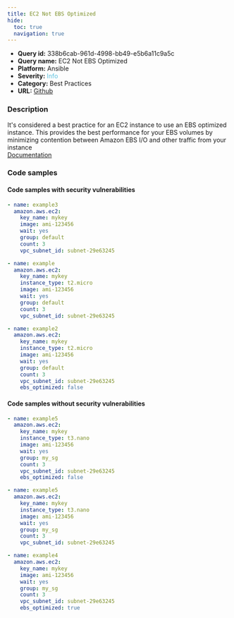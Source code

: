```yaml
---
title: EC2 Not EBS Optimized
hide:
  toc: true
  navigation: true
---
```


<style>
  .highlight .hll {
    background-color: #ff171742;
  }
  .md-content {
    max-width: 1100px;
    margin: 0 auto;
  }
</style>

-   **Query id:** 338b6cab-961d-4998-bb49-e5b6a11c9a5c
-   **Query name:** EC2 Not EBS Optimized
-   **Platform:** Ansible
-   **Severity:** <span style="color:#5bc0de">Info</span>
-   **Category:** Best Practices
-   **URL:** [Github](https://github.com/Checkmarx/kics/tree/master/assets/queries/ansible/aws/ec2_not_ebs_optimized)

### Description
It's considered a best practice for an EC2 instance to use an EBS optimized instance. This provides the best performance for your EBS volumes by minimizing contention between Amazon EBS I/O and other traffic from your instance<br>
[Documentation](https://docs.ansible.com/ansible/latest/collections/amazon/aws/ec2_module.html#parameter-ebs_optimized)

### Code samples
#### Code samples with security vulnerabilities
```yaml title="Positive test num. 1 - yaml file" hl_lines="2"
- name: example3
  amazon.aws.ec2:
    key_name: mykey
    image: ami-123456
    wait: yes
    group: default
    count: 3
    vpc_subnet_id: subnet-29e63245

```
```yaml title="Positive test num. 2 - yaml file" hl_lines="2"
- name: example
  amazon.aws.ec2:
    key_name: mykey
    instance_type: t2.micro
    image: ami-123456
    wait: yes
    group: default
    count: 3
    vpc_subnet_id: subnet-29e63245

```
```yaml title="Positive test num. 3 - yaml file" hl_lines="10"
- name: example2
  amazon.aws.ec2:
    key_name: mykey
    instance_type: t2.micro
    image: ami-123456
    wait: yes
    group: default
    count: 3
    vpc_subnet_id: subnet-29e63245
    ebs_optimized: false

```


#### Code samples without security vulnerabilities
```yaml title="Negative test num. 1 - yaml file"
- name: example5
  amazon.aws.ec2:
    key_name: mykey
    instance_type: t3.nano
    image: ami-123456
    wait: yes
    group: my_sg
    count: 3
    vpc_subnet_id: subnet-29e63245
    ebs_optimized: false

```
```yaml title="Negative test num. 2 - yaml file"
- name: example5
  amazon.aws.ec2:
    key_name: mykey
    instance_type: t3.nano
    image: ami-123456
    wait: yes
    group: my_sg
    count: 3
    vpc_subnet_id: subnet-29e63245

```
```yaml title="Negative test num. 3 - yaml file"
- name: example4
  amazon.aws.ec2:
    key_name: mykey
    image: ami-123456
    wait: yes
    group: my_sg
    count: 3
    vpc_subnet_id: subnet-29e63245
    ebs_optimized: true

```
